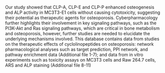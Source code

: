 Our study showed that CLP-A, CLP-E and CLP-P enhanced osteogenesis and ALP activity in MC3T3-E1 cells without causing cytotoxicity, suggesting their potential as therapeutic agents for osteoporosis. Cyberpharmacology further highlights their involvement in key signaling pathways, such as the PI3K-Akt and Ras signaling pathways, which are critical in bone metabolism and osteoporosis, however, further studies are needed to elucidate the underlying mechanisms involved. This database contains data from studies on the therapeutic effects of cyclolinopeptides on osteoporosis: network pharmacological analyses such as target prediction, PPI network, and pathway enrichment data (Additional file 1-7); and data from in vitro experiments such as toxicity assays on MC3T3 cells and Raw 264.7 cells, ARS and ALP staining (Additional file 8-11)
